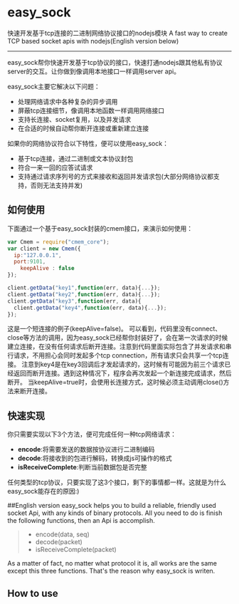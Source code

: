# easy_sock

快速开发基于tcp连接的二进制网络协议接口的nodejs模块
A fast way to create TCP based socket apis with nodejs(English version below)

------
easy_sock帮你快速开发基于tcp协议的接口，快速打通nodejs跟其他私有协议server的交互。让你做到像调用本地接口一样调用server api。

easy_sock主要它解决以下问题：
- 处理网络请求中各种复杂的异步调用
- 屏蔽tcp连接细节，像调用本地函数一样调用网络接口
- 支持长连接、socket复用，以及并发请求
- 在合适的时候自动帮你断开连接或重新建立连接

如果你的网络协议符合以下特性，便可以使用easy_sock：
- 基于tcp连接，通过二进制或文本协议封包
- 符合一来一回的应答试请求
- 支持通过请求序列号的方式来接收和返回并发请求包(大部分网络协议都支持，否则无法支持并发)


## 如何使用
下面通过一个基于easy_sock封装的cmem接口，来演示如何使用：
```javascript
var Cmem = require("cmem_core");
var client = new Cmem({
  ip:"127.0.0.1",
  port:9101,
	keepAlive : false
});

client.getData("key1",function(err, data){...});
client.getData("key2",function(err, data){...});
client.getData("key3",function(err, data){
  client.getData("key4",function(err, data){...});
});
```
这是一个短连接的例子(keepAlive=false)。
可以看到，代码里没有connect、close等方法的调用，因为easy_sock已经帮你封装好了，会在第一次请求的时候建立连接，在没有任何请求后断开连接。注意到代码里面实际包含了并发请求和串行请求，不用担心会同时发起多个tcp connection，所有请求只会共享一个tcp连接。
注意到key4是在key3回调后才发起请求的，这时候有可能因为前三个请求已经返回而断开连接。遇到这种情况下，程序会再次发起一个新连接完成请求，然后断开。
当keepAlive=true时，会使用长连接方式，这时候必须主动调用close()方法来断开连接。

## 快速实现
你只需要实现以下3个方法，便可完成任何一种tcp网络请求：

- **encode**:将需要发送的数据按协议进行二进制编码
- **decode**:将接收到的包进行解码，转换成js可操作的格式
- **isReceiveComplete**:判断当前数据包是否完整

任何类型的tcp协议，只要实现了这3个接口，剩下的事情都一样。这就是为什么easy_sock能存在的原因:)



##English version
easy_sock helps you to build a reliable, friendly used socket Api, with any kinds of binary protocols. All you need to do is finish the following functions, then an Api is accomplish.

> * encode(data, seq)
> * decode(packet)
> * isReceiveComplete(packet) 

As a matter of fact, no matter what protocol it is, all works are the same except this three functions. That's the reason why easy_sock is writen.

## How to use
